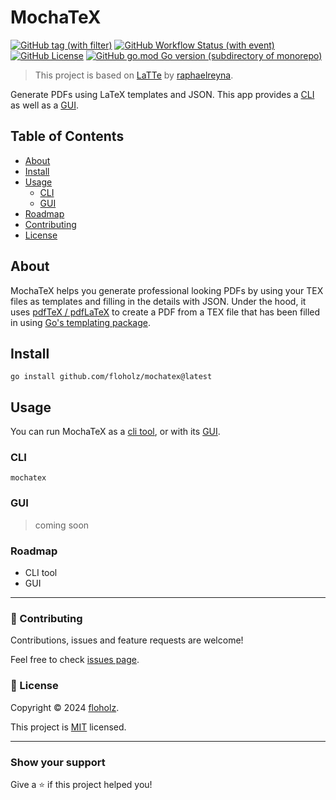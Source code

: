 # MochaTeX
[![GitHub tag (with filter)](https://img.shields.io/github/v/release/floholz/mochatex?label=latest)](https://github.com/floholz/mochatex/releases/latest)
[![GitHub Workflow Status (with event)](https://img.shields.io/github/actions/workflow/status/floholz/mochatex/go.yml)](https://github.com/floholz/mochatex/actions/workflows/go.yml)
[![GitHub License](https://img.shields.io/github/license/floholz/mochatex)](./LICENSE)
[![GitHub go.mod Go version (subdirectory of monorepo)](https://img.shields.io/github/go-mod/go-version/floholz/mochatex?logo=go&labelColor=gray&label=%20)](https://go.dev/dl/)

> This project is based on [LaTTe](https://github.com/raphaelreyna/latte) by [raphaelreyna](https://github.com/raphaelreyna). 

Generate PDFs using LaTeX templates and JSON. This app provides a [CLI](#toc-cli) as well as a [GUI](#toc-gui).

## Table of Contents
* [About](#toc-about)
* [Install](#toc-install)
* [Usage](#toc-usage)
	* [CLI](#toc-cli)
	* [GUI](#toc-gui)
* [Roadmap](#toc-roadmap)
* [Contributing](#toc-contributing)
* [License](#toc-license)

<a name="toc-about"></a>
## About
MochaTeX helps you generate professional looking PDFs by using your TEX files as templates and filling in the details with JSON.
Under the hood, it uses [pdfTeX / pdfLaTeX](https://tug.org/applications/pdftex) to create a PDF from a TEX file that has been filled in using [Go's templating package](https://golang.org/pkg/text/template/).

<a name="toc-install"></a>
## Install

```shell
go install github.com/floholz/mochatex@latest
```

<a name="toc-usage"></a>
## Usage

You can run MochaTeX as a [cli tool](#toc-cli), or with its [GUI](#toc-gui).

<a name="toc-cli"></a>
### CLI


```shell
mochatex
```

<a name="toc-gui"></a>
### GUI

> coming soon


<a name="toc-roadmap"></a>
### Roadmap
- CLI tool
- GUI

---

<a name="toc-contributing"></a>
### 🤝 Contributing

Contributions, issues and feature requests are welcome!

Feel free to check [issues page](https://github.com/floholz/mochatex/issues).


<a name="toc-license"></a>
### 📝 License

Copyright © 2024 [floholz](https://github.com/floholz).

This project is [MIT](./LICENSE) licensed.

---

### Show your support

Give a ⭐ if this project helped you!
